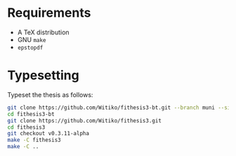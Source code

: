 # Requirements

 * A TeX distribution
 * GNU `make`
 * `epstopdf`

# Typesetting

Typeset the thesis as follows:

```bash
git clone https://github.com/Witiko/fithesis3-bt.git --branch muni --single-branch
cd fithesis3-bt
git clone https://github.com/Witiko/fithesis3.git
cd fithesis3
git checkout v0.3.11-alpha
make -C fithesis3
make -C ..
```
